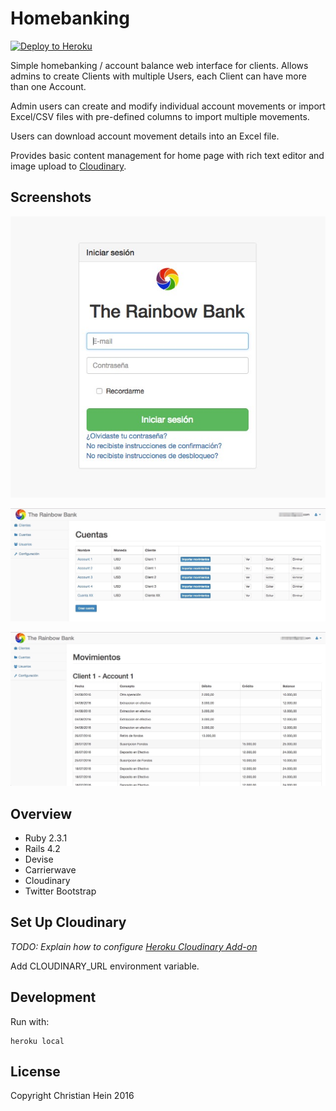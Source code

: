 Homebanking
================

[![Deploy to Heroku](https://www.herokucdn.com/deploy/button.png)](https://heroku.com/deploy)

Simple homebanking / account balance web interface for clients. Allows admins to create Clients with multiple Users, each Client can have more than one Account.

Admin users can create and modify individual account movements or import Excel/CSV files with pre-defined columns to import multiple movements.

Users can download account movement details into an Excel file.

Provides basic content management for home page with rich text editor and image upload to [Cloudinary](http://cloudinary.com/).

Screenshots
-----------

![Login](/screenshots/login.jpg?raw=true "Login")

![Accounts](/screenshots/accounts.jpg?raw=true "Accounts")

![Movements](/screenshots/movements.jpg?raw=true "Movements")

Overview
--------

- Ruby 2.3.1
- Rails 4.2
- Devise
- Carrierwave
- Cloudinary
- Twitter Bootstrap

Set Up Cloudinary
-----------------

*TODO: Explain how to configure [Heroku Cloudinary Add-on](https://elements.heroku.com/addons/cloudinary)*

Add CLOUDINARY_URL environment variable.

Development
------------

Run with:

```
heroku local
```

License
-------

Copyright Christian Hein 2016
